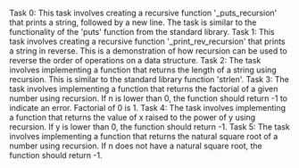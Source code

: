 Task 0: This task involves creating a recursive function '_puts_recursion' that prints a string, followed by a new line. The task is similar to the functionality of the 'puts' function from the standard library.
Task 1: This task involves creating a recursive function '_print_rev_recursion' that prints a string in reverse. This is a demonstration of how recursion can be used to reverse the order of operations on a data structure.
Task 2: The task involves implementing a function that returns the length of a string using recursion. This is similar to the standard library function 'strlen'.
Task 3: The task involves implementing a function that returns the factorial of a given number using recursion. If n is lower than 0, the function should return -1 to indicate an error. Factorial of 0 is 1.
Task 4: The task involves implementing a function that returns the value of x raised to the power of y using recursion. If y is lower than 0, the function should return -1.
Task 5: The task involves implementing a function that returns the natural square root of a number using recursion. If n does not have a natural square root, the function should return -1.
